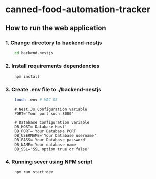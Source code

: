 # canned-food-automation-tracker

## How to run the web application
### 1. Change directory to backend-nestjs
```bash
    cd backend-nestjs
 ```

### 2. Install requirements dependencies
```bash
    npm install
```

### 3. Create .env file to ./backend-nestjs
```bash
    touch .env # MAC OS
```
```dotenv
    # Nest.Js Configuration variable
    PORT='Your port such 8000'
    
    # Database Configuration variable
    DB_HOST='Database Host'
    DB_PORT='Your Database PORT'
    DB_USERNAME='Your Database username'
    DB_PASS='Your Database password'
    DB_NAME='Your database name'
    DB_SSL='SSL option true or false'
```

### 4. Running sever using NPM script
```bash
    npm run start:dev
```